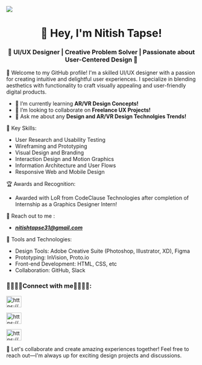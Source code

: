 ![](https://static.wixstatic.com/media/8c12aa_88b69f1d378a4377922a953c3b26eaa9~mv2.gif)

<h1 align="center">👋 Hey, I'm Nitish Tapse!</h1>
<h3 align="center">🎨 UI/UX Designer | Creative Problem Solver | Passionate about User-Centered Design 🎨 </h3>


👋 Welcome to my GitHub profile! I'm a skilled UI/UX designer with a passion for creating intuitive and delightful user experiences. I specialize in blending aesthetics with functionality to craft visually appealing and user-friendly digital products.

- 🌱 I’m currently learning **AR/VR Design Concepts!**
- 👯 I’m looking to collaborate on **Freelance UX Projects!**
- 💬 Ask me about any **Design and AR/VR Design Technolgies Trends!**

🌟 Key Skills:
- User Research and Usability Testing
- Wireframing and Prototyping
- Visual Design and Branding
- Interaction Design and Motion Graphics
- Information Architecture and User Flows
- Responsive Web and Mobile Design

🏆 Awards and Recognition:
- Awarded with LoR from CodeClause Technologies after completion of Internship as a Graphics Designer Intern!

📧 Reach out to me :
- ***nitishtapse31@gmail.com***


🔧 Tools and Technologies:
- Design Tools: Adobe Creative Suite (Photoshop, Illustrator, XD), Figma
- Prototyping: InVision, Proto.io
- Front-end Development: HTML, CSS, etc
- Collaboration: GitHub, Slack


<h3 align="left">🫱🏻‍🫲🏻Connect with me🫱🏻‍🫲🏻:</h3>
<p align="left">

<a href="https://www.behance.net/nitishtapse1" target="blank"><img align="center" src="https://cdns.iconmonstr.com/wp-content/releases/preview/2012/240/iconmonstr-behance-1.png" alt="https://www.behance.net/nitishtapse1" height="30" width="40" /></a>

<a href="https://www.linkedin.com/in/nitish-tapse-b047a3209/" target="blank"><img align="center" src="https://raw.githubusercontent.com/rahuldkjain/github-profile-readme-generator/master/src/images/icons/Social/linked-in-alt.svg" alt="https://www.linkedin.com/in/nitish-tapse-b047a3209/" height="30" width="40" /></a>

<a href="https://dribbble.com/Nitish_ui" target="blank"><img align="center" src="https://cdns.iconmonstr.com/wp-content/releases/preview/2012/240/iconmonstr-dribbble-3.png" alt="https://dribbble.com/Nitish_ui" height="30" width="40" /></a>

</p>


🌟 Let's collaborate and create amazing experiences together! Feel free to reach out—I'm always up for exciting design projects and discussions.
